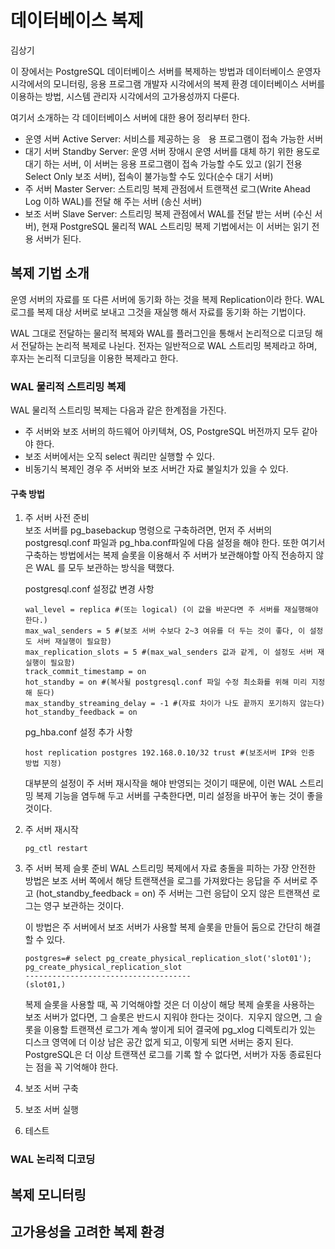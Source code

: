 # 데이터베이스 복제

김상기

이 장에서는 PostgreSQL 데이터베이스 서버를 복제하는 방법과 데이터베이스 운영자 시각에서의 모니터링, 응용 프로그램 개발자 시각에서의 복제 환경 데이터베이스 서버를 이용하는 방법, 시스템 관리자 시각에서의 고가용성까지 다룬다.

여기서 소개하는 각 데이터베이스 서버에 대한 용어 정리부터 한다.

* 운영 서버 Active Server: 서비스를 제공하는 응ᅟ용 프로그램이 접속 가능한 서버
* 대기 서버 Standby Server: 운영 서버 장애시 운영 서버를 대체 하기 위한 용도로 대기 하는 서버, 이 서버는 응용 프로그램이 접속 가능할 수도 있고 \(읽기 전용 Select Only 보조 서버\), 접속이 불가능할 수도 있다\(순수 대기 서버\)
* 주 서버 Master Server: 스트리밍 복제 관점에서 트랜잭션 로그\(Write Ahead Log 이하 WAL\)를 전달 해 주는 서버 \(송신 서버\)
* 보조 서버 Slave Server: 스트리밍 복제 관점에서 WAL를 전달 받는 서버 \(수신 서버\), 현재 PostgreSQL 물리적 WAL 스트리밍 복제 기법에서는 이 서버는 읽기 전용  서버가 된다.

## 복제 기법 소개

운영 서버의 자료를 또 다른 서버에 동기화 하는 것을 복제 Replication이라 한다. WAL 로그를 복제 대상 서버로 보내고 그것을 재실행 해서 자료를 동기화 하는 기법이다.

WAL 그대로 전달하는 물리적 복제와 WAL를 플러그인을 통해서 논리적으로 디코딩 해서 전달하는 논리적 복제로 나뉜다. 전자는 일반적으로 WAL 스트리밍 복제라고 하며, 후자는 논리적 디코딩을 이용한 복제라고 한다.

### WAL 물리적 스트리밍 복제

WAL 물리적 스트리밍 복제는 다음과 같은 한계점을 가진다.

* 주 서버와 보조 서버의 하드웨어 아키텍쳐, OS, PostgreSQL 버전까지 모두 같아야 한다. 
* 보조 서버에서는 오직 select 쿼리만 실행할 수 있다.
* 비동기식 복제인 경우 주 서버와 보조 서버간 자료 불일치가 있을 수 있다.

#### 구축 방법

1. 주 서버 사전 준비  
   보조 서버를 pg\_basebackup 명령으로 구축하려면, 먼저 주 서버의 postgresql.conf 파일과 pg\_hba.conf파일에 다음 설정을 해야 한다. 또한 여기서 구축하는 방법에서는 복제 슬롯을 이용해서 주 서버가 보관해야할 아직 전송하지 않은 WAL 를 모두 보관하는 방식을 택했다.

   postgresql.conf 설정값 변경 사항

   ```
   wal_level = replica #(또는 logical) (이 값을 바꾼다면 주 서버를 재실행해야 한다.)   
   max_wal_senders = 5 #(보조 서버 수보다 2~3 여유를 더 두는 것이 좋다, 이 설정도 서버 재실행이 필요함)  
   max_replication_slots = 5 #(max_wal_senders 값과 같게, 이 설정도 서버 재실행이 필요함)   
   track_commit_timestamp = on   
   hot_standby = on #(복사될 postgresql.conf 파일 수정 최소화를 위해 미리 지정해 둔다)    
   max_standby_streaming_delay = -1 #(자료 차이가 나도 끝까지 포기하지 않는다)  
   hot_standby_feedback = on  
   ```

   pg\_hba.conf 설정 추가 사항

   ```
   host replication postgres 192.168.0.10/32 trust #(보조서버 IP와 인증 방법 지정)
   ```

   대부분의 설정이 주 서버 재시작을 해야 반영되는 것이기 때문에, 이런 WAL 스트리밍 복제 기능을 염두해 두고 서버를 구축한다면, 미리 설정을 바꾸어 놓는 것이 좋을 것이다.

2. 주 서버 재시작  
   ```
   pg_ctl restart
   ```

3. 주 서버 복제 슬롯 준비
   WAL 스트리밍 복제에서 자료 충돌을 피하는 가장 안전한 방법은 보조 서버 쪽에서 해당 트랜잭션을 로그를 가져왔다는 응답을 주 서버로 주고 (hot_standby_feedback = on) 주 서버는 그런 응답이 오지 않은 트랜잭션 로그는 영구 보관하는 것이다.   
   
   이 방법은 주 서버에서 보조 서버가 사용할 복제 슬롯을 만들어 둠으로 간단히 해결할 수 있다. 
   ```
   postgres=# select pg_create_physical_replication_slot('slot01');
   pg_create_physical_replication_slot
   -------------------------------------
   (slot01,)
   ```
   
   복제 슬롯을 사용할 때, 꼭 기억해야할 것은 더 이상이 해당 복제 슬롯을 사용하는 보조 서버가 없다면, 그 슬롯은 반드시 지워야 한다는 것이다.  지우지 않으면, 그 슬롯을 이용할 트랜잭션 로그가 계속 쌓이게 되어 결국에 pg_xlog 디렉토리가 있는 디스크 영역에 더 이상 남은 공간 없게 되고, 이렇게 되면 서버는 중지 된다. PostgreSQL은 더 이상 트랜잭션 로그를 기록 할 수 없다면, 서버가 자동 종료된다는 점을 꼭 기억해야 한다.
   
4. 보조 서버 구축

5. 보조 서버 실행

6. 테스트

### WAL 논리적 디코딩

## 복제 모니터링

## 고가용성을 고려한 복제 환경



